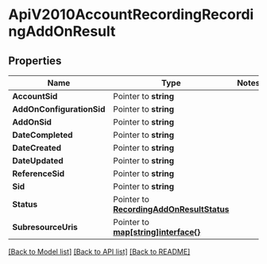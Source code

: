 # ApiV2010AccountRecordingRecordingAddOnResult

## Properties
Name | Type | Notes
------------ | ------------- | -------------
**AccountSid** | Pointer to **string** | 
**AddOnConfigurationSid** | Pointer to **string** | 
**AddOnSid** | Pointer to **string** | 
**DateCompleted** | Pointer to **string** | 
**DateCreated** | Pointer to **string** | 
**DateUpdated** | Pointer to **string** | 
**ReferenceSid** | Pointer to **string** | 
**Sid** | Pointer to **string** | 
**Status** | Pointer to [**RecordingAddOnResultStatus**](recording_add_on_result_status.md) | 
**SubresourceUris** | Pointer to [**map[string]interface{}**](.md) | 

[[Back to Model list]](../README.md#documentation-for-models) [[Back to API list]](../README.md#documentation-for-api-endpoints) [[Back to README]](../README.md)


